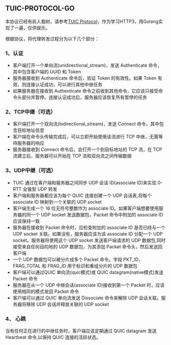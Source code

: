 ## TUIC-PROTOCOL-GO

本协议已经有前人栽树，请参考[TUIC Protocol](https://github.com/EAimTY/tuic/blob/tuic-5.0.0/SPEC.md)，作为学习HTTP3，用Golang实现了一遍，仅供娱乐。

根据协议，将代理转发过程分为以下几个部分：

### 1、认证
- 客户端打开一个单向流(unidirectional_stream)，发送 Authenticate 命令，其中包含客户端的 UUID 和 Token
- 服务器接收到 Authenticate 命令后，验证 Token 的有效性。如果 Token 有效，则连接认证成功，可以进行其他中继任务
- 如果服务器在接收到 Authenticate 命令之前收到其他命令，它应该只接受命令头部分并暂停。连接认证成功后，服务器应该恢复所有暂停的任务

### 2、TCP中继（可选）
- 客户端打开一个双向流(bidirectional_stream)，发送 Connect 命令，其中包含目标地址信息
- 客户端在命令头传输完成后，可以立即开始使用该流进行 TCP 中继，无需等待服务器的响应
- 服务器接收到 Connect 命令后，会打开一个到目标地址的 TCP 流，在 TCP 流建立后，服务器可以开始在 TCP 流和双向流之间传输数据

### 3、UDP中继（可选）
- TUIC 通过在客户端和服务器之间同步 UDP 会话 ID(associate ID)来实现 0-RTT 全锥型 UDP 转发
- 客户端和服务器都应该为每个 QUIC 连接创建一个 UDP 会话表,将每个 associate ID 映射到一个关联的 UDP socket
- 客户端生成一个 16 位无符号整数作为 associate ID。如果客户端想要使用服务器的同一个 UDP socket 发送数据包，Packet 命令中附加的 associate ID 应该保持一致
- 服务器在接收到 Packet 命令时，应检查附加的 associate ID 是否已经与一个 UDP socket 关联。如果没有，服务器应该为该 associate ID 分配一个 UDP socket。服务器将使用这个 UDP socket 发送客户端请求的 UDP 数据包,同时接受来自任何目的地的 UDP 数据包，为其添加 Packet 命令头，然后发送回客户端
- 一个 UDP 数据包可以被分片成多个 Packet 命令。字段 PKT_ID、FRAG_TOTAL 和 FRAG_ID 用于标识和重组分片的 UDP 数据包
- 客户端可以通过QUIC 单向流(quic模式)或 QUIC datagram(native模式)发送 Packet 命令
- 服务器在从一个 UDP 中继会话(associate ID)接收到第一个 Packet 时，应该使用相同的模式发回 Packet 命令
- 客户端可以通过 QUIC 单向流发送 Dissociate 命令来解除 UDP 会话关联。服务器将移除 UDP 会话并释放关联的 UDP socket

### 4、 心跳
当有任何正在进行的中继任务时，客户端应该定期通过 QUIC datagram 发送 Heartbeat 命令,以保持 QUIC 连接的活跃状态。


